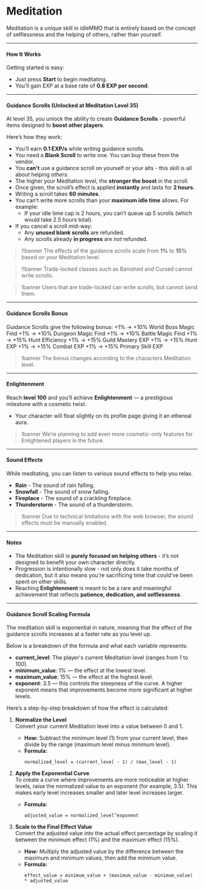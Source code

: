 # Meditation

Meditation is a unique skill in idleMMO that is entirely based on the concept of selflessness and the helping of others, rather than yourself.

---

#### How It Works

Getting started is easy:

- Just press **Start** to begin meditating.
- You’ll gain EXP at a base rate of **0.8 EXP per second**.

---

#### Guidance Scrolls (Unlocked at Meditation Level 35)

At level 35, you unlock the ability to create **Guidance Scrolls** - powerful items designed to **boost other players**.

Here’s how they work:

- You’ll earn **0.1 EXP/s** while writing guidance scrolls.
- You need a **Blank Scroll** to write one. You can buy these from the vendor.
- You **can’t** use a guidance scroll on yourself or your alts - this skill is all about helping *others*.
- The higher your Meditation level, the **stronger the boost** in the scroll.
- Once given, the scroll’s effect is applied **instantly** and lasts for **2 hours**.
- Writing a scroll takes **60 minutes**.
- You can’t write more scrolls than your **maximum idle time** allows. For example:
    - If your idle time cap is 2 hours, you can’t queue up 5 scrolls (which would take 2.5 hours total).
- If you cancel a scroll mid-way:
    - Any **unused blank scrolls** are refunded.
    - Any scrolls already **in progress** are *not* refunded.
  
>!!banner The effects of the guidance scrolls scale from **1%** to **15%** based on your Meditation level.

>!!banner Trade-locked classes such as Banished and Cursed cannot write scrolls.

>!banner Users that are trade-locked can write scrolls, but cannot send them.

---

#### Guidance Scrolls Bonus

Guidance Scrolls give the following bonus:
+1% -> +10% World Boss Magic Find
+1% -> +10% Dungeon Magic Find
+1% -> +10% Battle Magic Find
+1% -> +15% Hunt Efficiency
+1% -> +15% Guild Mastery EXP
+1% -> +15% Hunt EXP
+1% -> +15% Combat EXP
+1% -> +15% Primary Skill EXP

>!banner The bonus changes according to the characters Meditation level.

---

#### Enlightenment

Reach **level 100** and you’ll achieve **Enlightenment** — a prestigious milestone with a cosmetic twist.

- Your character will float slightly on its profile page giving it an ethereal aura.

>!banner We’re planning to add even more cosmetic-only features for Enlightened players in the future.

---

#### Sound Effects

While meditating, you can listen to various sound effects to help you relax.

- __Rain__ - The sound of rain falling.
- __Snowfall__ - The sound of snow falling.
- __Fireplace__ - The sound of a crackling fireplace.
- __Thunderstorm__ - The sound of a thunderstorm.

>!banner Due to technical limitations with the web browser, the sound effects must be manually enabled.

---

#### Notes

- The Meditation skill is **purely focused on helping others** - it’s not designed to benefit your own character directly.
- Progression is intentionally slow - not only does it take months of dedication, but it also means you're sacrificing time that could’ve been spent on other skills.
- Reaching **Enlightenment** is meant to be a rare and meaningful achievement that reflects **patience, dedication, and selflessness**.

---

#### Guidance Scroll Scaling Formula

The meditation skill is exponential in nature, meaning that the effect of the guidance scrolls increases at a faster rate as you level up. 

Below is a breakdown of the formula and what each variable represents:

- **current_level**: The player's current Meditation level (ranges from 1 to 100).
- **minimum_value**: 1% — the effect at the lowest level.
- **maximum_value**: 15% — the effect at the highest level.
- **exponent**: 3.5 — this controls the steepness of the curve. A higher exponent means that improvements become more significant at higher levels.


Here’s a step-by-step breakdown of how the effect is calculated:

1. **Normalize the Level**  
   Convert your current Meditation level into a value between 0 and 1.
    - **How:** Subtract the minimum level (1) from your current level, then divide by the range (maximum level minus minimum level).
    - **Formula:**
      ```
      normalized_level = (current_level - 1) / (max_level - 1)
      ```

2. **Apply the Exponential Curve**  
   To create a curve where improvements are more noticeable at higher levels, raise the normalized value to an exponent (for example, 3.5). This makes early level increases smaller and later level increases larger.
    - **Formula:**
      ```
      adjusted_value = normalized_level^exponent
      ```

3. **Scale to the Final Effect Value**  
   Convert the adjusted value into the actual effect percentage by scaling it between the minimum effect (1%) and the maximum effect (15%).
    - **How:** Multiply the adjusted value by the difference between the maximum and minimum values, then add the minimum value.
    - **Formula:**
      ```
      effect_value = minimum_value + (maximum_value - minimum_value) * adjusted_value
      ```
